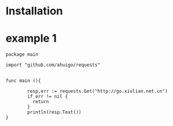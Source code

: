 # Installation


# example 1

```
package main

import "github.com/ahuigo/requests"


func main (){

        resp,err := requests.Get("http://go.xiulian.net.cn")
        if err != nil {
          return 
        }
        println(resp.Text())
}

```
